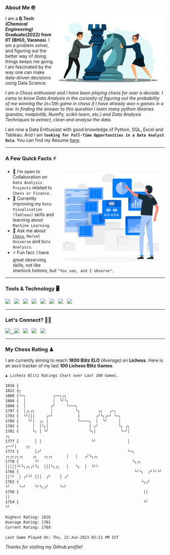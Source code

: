 ### About Me 🤓
<img align="right" alt="Coding" width="350" src="https://github.com/Laxman-Lakhan/Laxman-Lakhan/blob/master/Assets/Chess_Vector.jpg">   

I am a **B.Tech** _**(Chemical Engineering)**_ **Graduate(2022) from IIT (BHU), Varanasi**. I am a problem solver, and figuring out the better way of doing things keeps me going. I am fascinated by the way one can make data-driven decisions using Data Science. 

_I am a Chess enthusiast and I have been playing chess for over a decade. I came to know Data Analysis in the curiosity of figuring out the probability of me winning the (n+1)th game in chess if I have already won n games in a row. In finding the answer to this question I learn many python libraries (pandas, matplotlib, NumPy, scikit-learn, etc.) and Data Analysis Techniques to extract, clean and analyse the data._

I am now a Data Enthusiast with good knowledge of Python, SQL, Excel and Tableau. And I am **`looking for Full-Time Opportunities in a Data Analyst Role`**. You can find my Resume
 [here](https://drive.google.com/file/d/1UIOoogRLj5eGQFQBkuvMmTISZVdl2Ok7/view?usp=sharing).


---

### A Few Quick Facts ⚡️
<img align="right" alt="Coding" width="340" src="https://github.com/Laxman-Lakhan/Laxman-Lakhan/blob/master/Assets/Data_Vector.jpg">   

- 🤝 I’m open to Collaboration on `Data Analysis Projects` related to `Chess or Finance`.
- 📖 Currently improving my `Data Visualisation (Tableau)` skills and learning about `Machine Learning`.
- 💬 Ask me about [`Chess`](https://lichess.org/@/YourKingIsInDanger), `Marvel Universe` and `Data Analysis`.
- ⚡️ Fun fact: I have great observing skills, not like sherlock holmes, but `"You see, and I observe"`.

---
### Tools & Technology 🖥

<img src="https://img.shields.io/badge/Python-white?logo=Python&logoColor=ColorName&style=ShieldStyle" /> &nbsp;
<img src="https://img.shields.io/badge/MySQL-white?logo=MySQL&logoColor=ColorName&style=ShieldStyle" /> &nbsp;
<img src="https://img.shields.io/badge/Tableau-white?logo=Tableau&logoColor=ColorName&style=ShieldStyle" /> &nbsp;
<img src="https://img.shields.io/badge/Excel-white?logo=Microsoft+Excel&logoColor=196F3D&style=ShieldStyle" /> &nbsp;
<img src="https://img.shields.io/badge/Jupyter-white?logo=Jupyter&logoColor=ColorName&style=ShieldStyle" /> &nbsp;
<img src="https://img.shields.io/badge/pandas-white?logo=Pandas&logoColor=000080&style=ShieldStyle" /> &nbsp;
<img src="https://img.shields.io/badge/numpy-white?logo=Numpy&logoColor=85C1E9&style=ShieldStyle" /> &nbsp;
<img src="https://img.shields.io/badge/scikit learn-white?logo=Scikit+Learn&logoColor=ColorName&style=ShieldStyle" /> &nbsp;



---

### Let's Connect? 🫳🏻

<a href="mailto:laxmansingh.lakhan@gmail.com"> <img src="https://img.icons8.com/fluent/48/000000/gmail.png" width="3.5%"/> &nbsp;
[<img src="https://img.icons8.com/color/48/000000/linkedin.png" width="3.5%"/>](https://www.linkedin.com/in/laxman-lakhan/)  &nbsp;
[<img src="https://img.icons8.com/fluent/48/000000/facebook-new.png" width="3.5%"/>](https://www.facebook.com/s.laxmanlakhan/)  &nbsp;
[<img src="https://img.icons8.com/fluent/48/000000/instagram-new.png" width="3.5%"/>](https://www.instagram.com/laxman.lakhan/)  &nbsp;
[<img src="https://img.icons8.com/color/48/000000/twitter.png" width="3.5%"/>](https://twitter.com/laxman__lakhan)  &nbsp;

 ---
  
### My Chess Rating ♟
  
I am currently aiming to reach **1800 Blitz ELO** *(Average)* on **Lichess**. Here is an ascii tracker of my last **100 Lichess Blitz Games**.

  ```
  ♟︎ 𝙻𝚒𝚌𝚑𝚎𝚜𝚜 𝙱𝚕𝚒𝚝𝚣 𝚁𝚊𝚝𝚒𝚗𝚐𝚜 𝙲𝚑𝚊𝚛𝚝 𝚘𝚟𝚎𝚛 𝙻𝚊𝚜𝚝 𝟷00 𝙶𝚊𝚖𝚎𝚜.
  
1816 ┤
1812 ┼╮
1808 ┤╰─╮            ╭──╮╭╮
1804 ┤  │            │  ╰╯╰╮
1800 ┤  │           ╭╯     ╰───╮
1797 ┤  │╭╮╭╮       │          ╰╮        ╭╮   ╭─╮
1793 ┤  ╰╯│││     ╭─╯           │       ╭╯╰╮╭─╯ ╰─╮
1789 ┤    ╰╯│  ╭╮ │             ╰────╮  │  ╰╯     │
1785 ┤      │  │╰╮│                  │ ╭╯         ╰╮ ╭╮
1781 ┤      ╰╮ │ ╰╯                  ╰╮│           ╰─╯│                                       ╭╮
1777 ┤       │ │                      ╰╯              │                                    ╭──╯│    ╭╮
1773 ┤       │╭╯                                      ╰─╮       ╭╮╭╮╭╮╭╮    ╭╮   ╭╮╭╮      │   │   ╭╯╰╮╭╮
1770 ┤       ╰╯                                         ╰╮╭╮    │││││╰╯╰╮╭╮╭╯╰╮  │││╰╮╭╮   │   ╰╮  │  ╰╯╰
1766 ┤                                                   ╰╯╰╮  ╭╯╰╯╰╯   ││╰╯  │ ╭╯╰╯ │││  ╭╯    │ ╭╯
1762 ┤                                                      ╰╮╭╯        ╰╯    ╰─╯    ╰╯╰╮╭╯     ╰─╯
1758 ┤                                                       ││                         ││
1754 ┤                                                       ╰╯                         ╰╯ 

Highest Rating: 1816
Average Rating: 1781
Current Rating: 1769 

Last Game Played On: Thu, 22-Jun-2023 02:11 PM IST
  ```
  
  
*Thanks for visiting my Github profile!*
